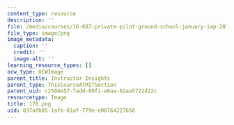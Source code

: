 ```yaml
---
content_type: resource
description: ''
file: /media/courses/16-687-private-pilot-ground-school-january-iap-2019/037afb051afb01af779ee06764227650_170.png
file_type: image/png
image_metadata:
  caption: ''
  credit: ''
  image-alt: ''
learning_resource_types: []
ocw_type: OCWImage
parent_title: Instructor Insights
parent_type: ThisCourseAtMITSection
parent_uid: c2504e57-7add-89f1-e0aa-62aa5722d22c
resourcetype: Image
title: 170.png
uid: 037afb05-1afb-01af-779e-e06764227650
---
```

